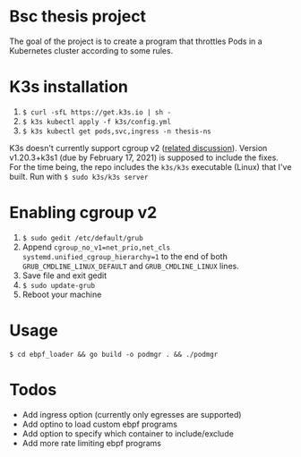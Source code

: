 # Bsc thesis project
The goal of the project is to create a program that throttles Pods in a Kubernetes cluster according to some rules.

# K3s installation
1. `$ curl -sfL https://get.k3s.io | sh -`
2. `$ k3s kubectl apply -f k3s/config.yml`
3. `$ k3s kubectl get pods,svc,ingress -n thesis-ns`

K3s doesn't currently support cgroup v2 ([related discussion](https://github.com/k3s-io/k3s/issues/900)). Version v1.20.3+k3s1 (due by February 17, 2021) is supposed to include the fixes. For the time being, the repo includes the  `k3s/k3s` executable (Linux) that I've built. Run with
`$ sudo k3s/k3s server`

# Enabling cgroup v2
1. `$ sudo gedit /etc/default/grub`
2. Append `cgroup_no_v1=net_prio,net_cls systemd.unified_cgroup_hierarchy=1` to the end of both `GRUB_CMDLINE_LINUX_DEFAULT` and `GRUB_CMDLINE_LINUX` lines.
3. Save file and exit gedit
4. `$ sudo update-grub`
5. Reboot your machine

# Usage
`$ cd ebpf_loader && go build -o podmgr . && ./podmgr`

# Todos
- Add ingress option (currently only egresses are supported)
- Add optino to load custom ebpf programs
- Add option to specify which container to include/exclude
- Add more rate limiting ebpf programs
